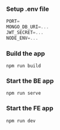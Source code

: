 ### Setup .env file

```js
PORT=
MONGO_DB_URI=...
JWT_SECRET=...
NODE_ENV=...
```

### Build the app

```shell
npm run build
```

### Start the BE app

```shell
npm run serve
```

### Start the FE app

```shell
npm run dev
```
